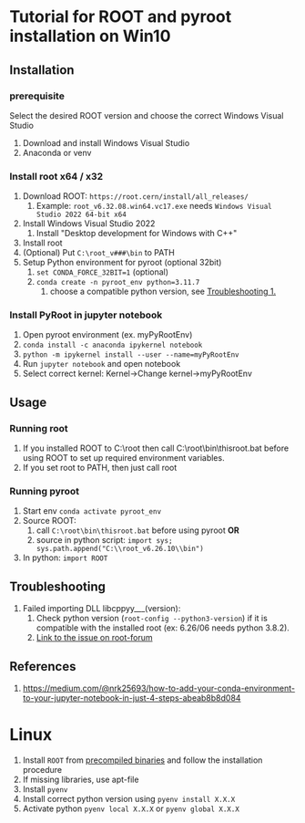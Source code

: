 # Tutorial for ROOT and pyroot installation on Win10

## Installation

### prerequisite

Select the desired ROOT version and choose the correct Windows Visual Studio

1. Download and install Windows Visual Studio
2. Anaconda or venv

### Install root x64 / x32

1. Download ROOT: `https://root.cern/install/all_releases/`
    1. Example: `root_v6.32.08.win64.vc17.exe` needs `Windows Visual Studio 2022 64-bit x64`
2. Install Windows Visual Studio 2022
    1. Install "Desktop development for Windows with C++"
3. Install root
3. (Optional) Put `C:\root_v###\bin` to PATH
4. Setup Python environment for pyroot (optional 32bit)
    1. `set CONDA_FORCE_32BIT=1` (optional)
    2. `conda create -n pyroot_env python=3.11.7` 
        1. choose a compatible python version, see [Troubleshooting 1.](#Troubleshooting)

### Install PyRoot in jupyter notebook

1. Open pyroot environment (ex. myPyRootEnv)
2. `conda install -c anaconda ipykernel notebook`
3. `python -m ipykernel install --user --name=myPyRootEnv`
4. Run `jupyter notebook` and open notebook
5. Select correct kernel: Kernel->Change kernel->myPyRootEnv

## Usage

### Running root

1. If you installed ROOT to C:\root then call C:\root\bin\thisroot.bat before using ROOT to set up required environment variables.
2. If you set root to PATH, then just call root

### Running pyroot

1. Start env `conda activate pyroot_env`
2. Source ROOT:
    1. call `C:\root\bin\thisroot.bat` before using pyroot **OR**
    2. source in python script: `import sys; sys.path.append("C:\\root_v6.26.10\\bin")`
5. In python: `import ROOT`

## Troubleshooting

1. Failed importing DLL libcppyy___(version): 
    1. Check python version (`root-config --python3-version`) if it is compatible with the installed root (ex: 6.26/06 needs python 3.8.2).
    2. [Link to the issue on root-forum](https://root-forum.cern.ch/t/some-problem-about-pyroot/44971)

## References

1. https://medium.com/@nrk25693/how-to-add-your-conda-environment-to-your-jupyter-notebook-in-just-4-steps-abeab8b8d084

# Linux
1. Install `ROOT` from [precompiled binaries](https://root.cern/install/#download-a-pre-compiled-binary-distribution) and follow the installation procedure
2. If missing libraries, use apt-file
3. Install `pyenv`
4. Install correct python version using `pyenv install X.X.X`
5. Activate python `pyenv local X.X.X` or `pyenv global X.X.X`
